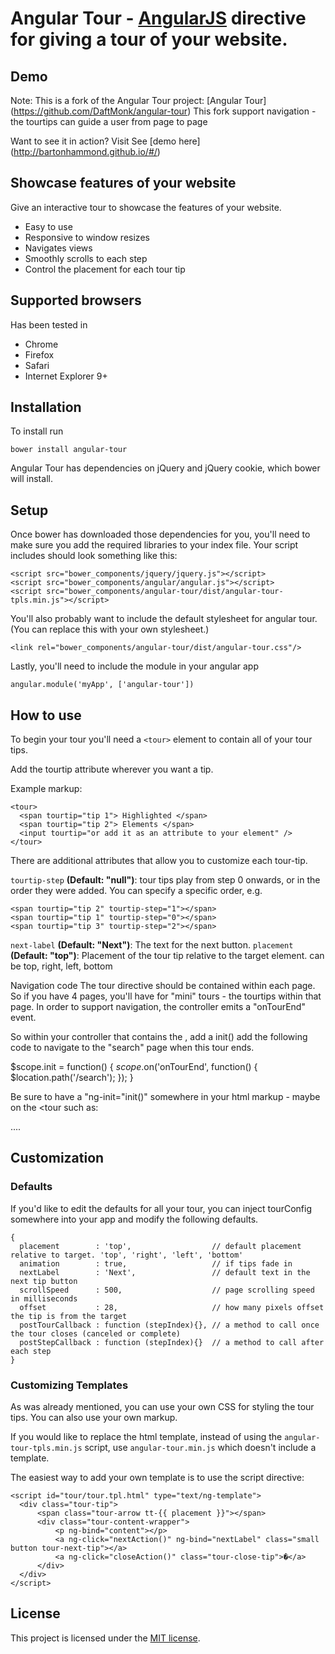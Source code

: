 # Angular Tour - [AngularJS](http://angularjs.org/) directive for giving a tour of your website.

## Demo

Note: This is a fork of the Angular Tour project: [Angular Tour] (https://github.com/DaftMonk/angular-tour)
      This fork support navigation - the tourtips can guide a user from page to page 

Want to see it in action? Visit See [demo here] (http://bartonhammond.github.io/#/)

## Showcase features of your website

Give an interactive tour to showcase the features of your website. 

  * Easy to use
  * Responsive to window resizes
  * Navigates views
  * Smoothly scrolls to each step
  * Control the placement for each tour tip

## Supported browsers

Has been tested in 

* Chrome
* Firefox
* Safari
* Internet Explorer 9+

## Installation

To install run

    bower install angular-tour

Angular Tour has dependencies on jQuery and jQuery cookie, which bower will install.

## Setup

Once bower has downloaded those dependencies for you, you'll need to make sure you add the required libraries to your index file. Your script includes should look something like this:

    <script src="bower_components/jquery/jquery.js"></script>
    <script src="bower_components/angular/angular.js"></script>
    <script src="bower_components/angular-tour/dist/angular-tour-tpls.min.js"></script>

You'll also probably want to include the default stylesheet for angular tour. (You can replace this with your own stylesheet.)

    <link rel="bower_components/angular-tour/dist/angular-tour.css"/>

Lastly, you'll need to include the module in your angular app

    angular.module('myApp', ['angular-tour'])

## How to use

To begin your tour you'll need a `<tour>` element to contain all of your tour tips.

Add the tourtip attribute wherever you want a tip.

Example markup:

    <tour>
      <span tourtip="tip 1"> Highlighted </span>
      <span tourtip="tip 2"> Elements </span>
      <input tourtip="or add it as an attribute to your element" />
    </tour>

There are additional attributes that allow you to customize each tour-tip.

`tourtip-step` **(Default: "null")**: tour tips play from step 0 onwards, or in the order they were added. You can specify a specific order, e.g.

    <span tourtip="tip 2" tourtip-step="1"></span>
    <span tourtip="tip 1" tourtip-step="0"></span>
    <span tourtip="tip 3" tourtip-step="2"></span>

`next-label` **(Default: "Next")**: The text for the next button.
`placement` **(Default: "top")**: Placement of the tour tip relative to the target element. can be top, right, left, bottom

Navigation code
The tour directive should be contained within each page.  So if you have 4 pages, you'll have for "mini" tours - the tourtips within that page.  In order to support navigation, the <tour> controller emits a "onTourEnd" event.  

So within your controller that contains the <tour>, add a init() add the following code to navigate to the "search" page when this tour ends.

 $scope.init = function() {
   $scope.$on('onTourEnd', function() {
     $location.path('/search');
   });
 }

Be sure to have a "ng-init="init()" somewhere in your html markup - maybe on the <tour such as:

   <tour ng-init="init()">
   ....
   </tour>

## Customization

### Defaults

If you'd like to edit the defaults for all your tour, you can inject tourConfig somewhere into your app and modify the following defaults.

    {
      placement        : 'top',                  // default placement relative to target. 'top', 'right', 'left', 'bottom'
      animation        : true,                   // if tips fade in
      nextLabel        : 'Next',                 // default text in the next tip button
      scrollSpeed      : 500,                    // page scrolling speed in milliseconds
      offset           : 28,                     // how many pixels offset the tip is from the target
      postTourCallback : function (stepIndex){}, // a method to call once the tour closes (canceled or complete)
      postStepCallback : function (stepIndex){}  // a method to call after each step
    }

### Customizing Templates

As was already mentioned, you can use your own CSS for styling the tour tips. You can also use your own markup.

If you would like to replace the html template, instead of using the `angular-tour-tpls.min.js` script, use `angular-tour.min.js` which doesn't include a template.

The easiest way to add your own template is to use the script directive:

    <script id="tour/tour.tpl.html" type="text/ng-template">
      <div class="tour-tip">
          <span class="tour-arrow tt-{{ placement }}"></span>
          <div class="tour-content-wrapper">
              <p ng-bind="content"></p>
              <a ng-click="nextAction()" ng-bind="nextLabel" class="small button tour-next-tip"></a>
              <a ng-click="closeAction()" class="tour-close-tip">�</a>
          </div>
      </div>  
    </script>

## License

This project is licensed under the [MIT license](http://opensource.org/licenses/MIT).
